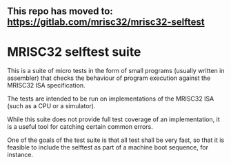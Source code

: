 ## This repo has moved to: https://gitlab.com/mrisc32/mrisc32-selftest

# MRISC32 selftest suite

This is a suite of micro tests in the form of small programs (usually written in assembler) that checks the behaviour of program execution against the MRISC32 ISA specification.

The tests are intended to be run on implementations of the MRISC32 ISA (such as a CPU or a simulator).

While this suite does not provide full test coverage of an implementation, it is a useful tool for catching certain common errors.

One of the goals of the test suite is that all test shall be very fast, so that it is feasible to include the selftest as part of a machine boot sequence, for instance.

